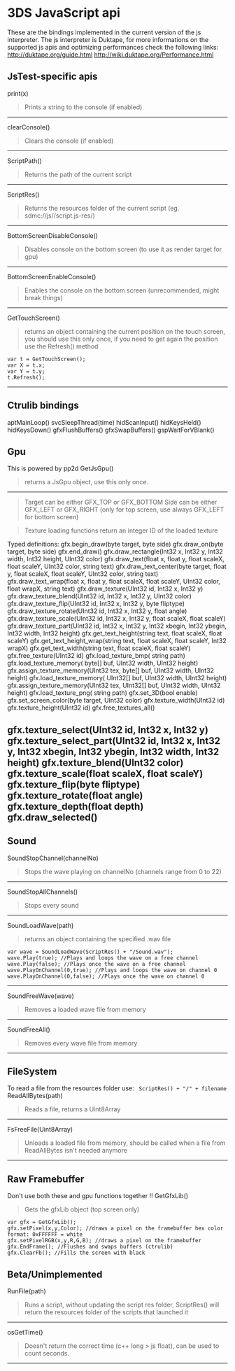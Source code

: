 # 3DS JavaScript api
These are the bindings implemented in the current version of the js interpreter.
The js interpreter is Duktape, for more informations on the supported js apis and optimizing performances check the following links:
http://duktape.org/guide.html
http://wiki.duktape.org/Performance.html

## JsTest-specific apis
print(x)
>Prints a string to the console (if enabled)
---
clearConsole()
> Clears the console (if enabled)
---
ScriptPath()
>Returns the path of the current script
---
ScriptRes()
>Returns the resources folder of the current script (eg. sdmc://js//script.js-res/)
---
BottomScreenDisableConsole()
>Disables console on the bottom screen (to use it as render target for gpu)
---
BottomScreenEnableConsole()
>Enables the console on the bottom screen (unrecommended, might break things)
---
GetTouchScreen()
> returns an object containing the current position on the touch screen, you should use this only once, if you need to get again the position use the Refresh() method
```
var t = GetTouchScreen();
var X = t.x;
var Y = t.y;
t.Refresh();
```
---
## Ctrulib bindings
aptMainLoop()
svcSleepThread(time)
hidScanInput()
hidKeysHeld()
hidKeysDown()
gfxFlushBuffers()
gfxSwapBuffers()
gspWaitForVBlank()
## Gpu
This is powered by pp2d
GetJsGpu()
> returns a JsGpu object, use this only once.
---
>Target can be either GFX_TOP or GFX_BOTTOM
Side can be either GFX_LEFT or GFX_RIGHT (only for top screen, use always GFX_LEFT for bottom screen)

>Texture loading functions return an integer ID of the loaded texture

Typed definitions:
gfx.begin_draw(byte target, byte side)
gfx.draw_on(byte target, byte side)
gfx.end_draw()
gfx.draw_rectangle(Int32 x, Int32 y, Int32 width, Int32 height, UInt32 color)
gfx.draw_text(float x, float y, float scaleX, float scaleY, UInt32 color, string text)
gfx.draw_text_center(byte target, float y, float scaleX, float scaleY, UInt32 color, string text)
gfx.draw_text_wrap(float x, float y, float scaleX, float scaleY, UInt32 color, float wrapX, string text)
gfx.draw_texture(UInt32 id, Int32 x, Int32 y)
gfx.draw_texture_blend(UInt32 id, Int32 x, Int32 y, UInt32 color)
gfx.draw_texture_flip(UInt32 id, Int32 x, Int32 y, byte fliptype)
gfx.draw_texture_rotate(UInt32 id, Int32 x, Int32 y, float angle)
gfx.draw_texture_scale(UInt32 id, Int32 x, Int32 y, float scaleX, float scaleY)
gfx.draw_texture_part(UInt32 id, Int32 x, Int32 y, Int32 xbegin, Int32 ybegin, Int32 width, Int32 height)
gfx.get_text_height(string text, float scaleX, float scaleY)
gfx.get_text_height_wrap(string text, float scaleX, float scaleY, Int32 wrapX) 
gfx.get_text_width(string text, float scaleX, float scaleY)
gfx.free_texture(UInt32 id)
gfx.load_texture_bmp( string path)
gfx.load_texture_memory( byte[] buf, UInt32 width, UInt32 height)
gfx.assign_texture_memory(UInt32 tex, byte[] buf, UInt32 width, UInt32 height) 
gfx.load_texture_memory( UInt32[] buf, UInt32 width, UInt32 height) 
gfx.assign_texture_memory(UInt32 tex, UInt32[] buf, UInt32 width, UInt32 height) 
gfx.load_texture_png( string path)
gfx.set_3D(bool enable)
gfx.set_screen_color(byte target, UInt32 color)
gfx.texture_width(UInt32 id) 
gfx.texture_height(UInt32 id) 
gfx.free_textures_all()

gfx.texture_select(UInt32 id, Int32 x, Int32 y) 
gfx.texture_select_part(UInt32 id, Int32 x, Int32 y, Int32 xbegin, Int32 ybegin, Int32 width, Int32 height) 
gfx.texture_blend(UInt32 color) 
gfx.texture_scale(float scaleX, float scaleY) 
gfx.texture_flip(byte fliptype) 
gfx.texture_rotate(float angle) 
gfx.texture_depth(float depth) 
gfx.draw_selected() 
---
## Sound
SoundStopChannel(channelNo)
> Stops the wave playing on channelNo (channels range from 0 to 22)
---
SoundStopAllChannels()
> Stops every sound
---
SoundLoadWave(path)
>returns an object containing the specified .wav file
```
var wave = SoundLoadWave(ScriptRes() + "/Sound.wav");
wave.Play(true); //Plays and loops the wave on a free channel
wave.Play(false); //Plays once the wave on a free channel
wave.PlayOnChannel(0,true); //Plays and loops the wave on channel 0
wave.PlayOnChannel(0,false); //Plays once the wave on channel 0
```
---
SoundFreeWave(wave)
> Removes a loaded wave file from memory
---
SoundFreeAll()
> Removes every wave file from memory
---
## FileSystem
To read a file from the resources folder use:
``` ScriptRes() + "/" + filename```
ReadAllBytes(path)
> Reads a file, returns a Uint8Array
---
FsFreeFile(Uint8Array)
> Unloads a loaded file from memory, should be called when a file from ReadAllBytes isn't needed anymore
---
## Raw Framebuffer
Don't use both these and gpu functions together !!
GetGfxLib()
> Gets the gfxLib object (top screen only)
```
var gfx = GetGfxLib();
gfx.setPixel(x,y,Color); //draws a pixel on the framebuffer hex color format: 0xFFFFFF = white
gfx.setPixelRGB(x,y,R,G,B); //draws a pixel on the framebuffer
gfx.EndFrame(); //Flushes and swaps buffers (ctrulib)
gfx.ClearFb(); //Fills the screen with black
```
## Beta/Unimplemented
RunFile(path)
> Runs a script, without updating the script res folder, ScriptRes() will return the resources folder of the scripts that launched it
---
osGetTime()
> Doesn't return the correct time (c++ long > js float), can be used to count seconds.
---
